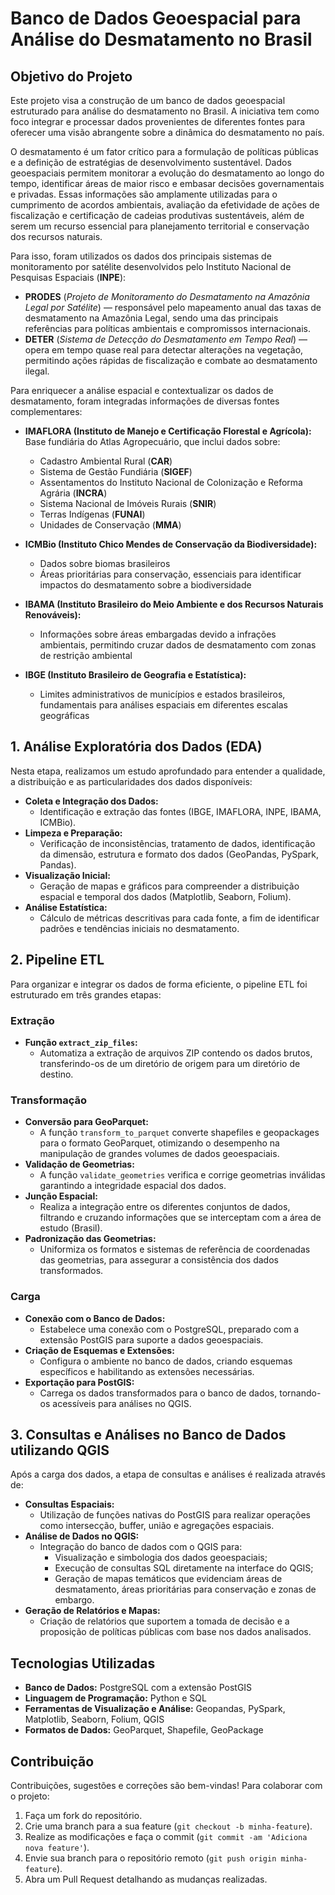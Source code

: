 # **Banco de Dados Geoespacial para Análise do Desmatamento no Brasil**  

## **Objetivo do Projeto**  
Este projeto visa a construção de um banco de dados geoespacial estruturado para análise do desmatamento no Brasil. A iniciativa tem como foco integrar e processar dados provenientes de diferentes fontes para oferecer uma visão abrangente sobre a dinâmica do desmatamento no país.

O desmatamento é um fator crítico para a formulação de políticas públicas e a definição de estratégias de desenvolvimento sustentável. Dados geoespaciais permitem monitorar a evolução do desmatamento ao longo do tempo, identificar áreas de maior risco e embasar decisões governamentais e privadas. Essas informações são amplamente utilizadas para o cumprimento de acordos ambientais, avaliação da efetividade de ações de fiscalização e certificação de cadeias produtivas sustentáveis, além de serem um recurso essencial para planejamento territorial e conservação dos recursos naturais.

Para isso, foram utilizados os dados dos principais sistemas de monitoramento por satélite desenvolvidos pelo Instituto Nacional de Pesquisas Espaciais (**INPE**):  

- **PRODES** (*Projeto de Monitoramento do Desmatamento na Amazônia Legal por Satélite*) — responsável pelo mapeamento anual das taxas de desmatamento na Amazônia Legal, sendo uma das principais referências para políticas ambientais e compromissos internacionais.  
- **DETER** (*Sistema de Detecção do Desmatamento em Tempo Real*) — opera em tempo quase real para detectar alterações na vegetação, permitindo ações rápidas de fiscalização e combate ao desmatamento ilegal.

Para enriquecer a análise espacial e contextualizar os dados de desmatamento, foram integradas informações de diversas fontes complementares:  

- **IMAFLORA (Instituto de Manejo e Certificação Florestal e Agrícola):**  
  Base fundiária do Atlas Agropecuário, que inclui dados sobre:  
  - Cadastro Ambiental Rural (**CAR**)  
  - Sistema de Gestão Fundiária (**SIGEF**)  
  - Assentamentos do Instituto Nacional de Colonização e Reforma Agrária (**INCRA**)  
  - Sistema Nacional de Imóveis Rurais (**SNIR**)  
  - Terras Indígenas (**FUNAI**)  
  - Unidades de Conservação (**MMA**)  

- **ICMBio (Instituto Chico Mendes de Conservação da Biodiversidade):**  
  - Dados sobre biomas brasileiros  
  - Áreas prioritárias para conservação, essenciais para identificar impactos do desmatamento sobre a biodiversidade  

- **IBAMA (Instituto Brasileiro do Meio Ambiente e dos Recursos Naturais Renováveis):**  
  - Informações sobre áreas embargadas devido a infrações ambientais, permitindo cruzar dados de desmatamento com zonas de restrição ambiental  

- **IBGE (Instituto Brasileiro de Geografia e Estatística):**  
  - Limites administrativos de municípios e estados brasileiros, fundamentais para análises espaciais em diferentes escalas geográficas 


## 1. Análise Exploratória dos Dados (EDA)

Nesta etapa, realizamos um estudo aprofundado para entender a qualidade, a distribuição e as particularidades dos dados disponíveis:

- **Coleta e Integração dos Dados:**
  - Identificação e extração das fontes (IBGE, IMAFLORA, INPE, IBAMA, ICMBio).
- **Limpeza e Preparação:**
  - Verificação de inconsistências, tratamento de dados, identificação da dimensão, estrutura e formato dos dados (GeoPandas, PySpark, Pandas).
- **Visualização Inicial:**
  - Geração de mapas e gráficos para compreender a distribuição espacial e temporal dos dados (Matplotlib, Seaborn, Folium).
- **Análise Estatística:**
  - Cálculo de métricas descritivas para cada fonte, a fim de identificar padrões e tendências iniciais no desmatamento.

## 2. Pipeline ETL

Para organizar e integrar os dados de forma eficiente, o pipeline ETL foi estruturado em três grandes etapas:

### Extração

- **Função `extract_zip_files`:**
  - Automatiza a extração de arquivos ZIP contendo os dados brutos, transferindo-os de um diretório de origem para um diretório de destino.

### Transformação

- **Conversão para GeoParquet:**
  - A função `transform_to_parquet` converte shapefiles e geopackages para o formato GeoParquet, otimizando o desempenho na manipulação de grandes volumes de dados geoespaciais.
- **Validação de Geometrias:**
  - A função `validate_geometries` verifica e corrige geometrias inválidas garantindo a integridade espacial dos dados.
- **Junção Espacial:**
  - Realiza a integração entre os diferentes conjuntos de dados, filtrando e cruzando informações que se interceptam com a área de estudo (Brasil).
- **Padronização das Geometrias:**
  - Uniformiza os formatos e sistemas de referência de coordenadas das geometrias, para assegurar a consistência dos dados transformados.

### Carga

- **Conexão com o Banco de Dados:**
  - Estabelece uma conexão com o PostgreSQL, preparado com a extensão PostGIS para suporte a dados geoespaciais.
- **Criação de Esquemas e Extensões:**
  - Configura o ambiente no banco de dados, criando esquemas específicos e habilitando as extensões necessárias.
- **Exportação para PostGIS:**
  - Carrega os dados transformados para o banco de dados, tornando-os acessíveis para análises no QGIS.

## 3. Consultas e Análises no Banco de Dados utilizando QGIS

Após a carga dos dados, a etapa de consultas e análises é realizada através de:

- **Consultas Espaciais:**
  - Utilização de funções nativas do PostGIS para realizar operações como intersecção, buffer, união e agregações espaciais.
- **Análise de Dados no QGIS:**
  - Integração do banco de dados com o QGIS para:
    - Visualização e simbologia dos dados geoespaciais;
    - Execução de consultas SQL diretamente na interface do QGIS;
    - Geração de mapas temáticos que evidenciam áreas de desmatamento, áreas prioritárias para conservação e zonas de embargo.
- **Geração de Relatórios e Mapas:**
  - Criação de relatórios que suportem a tomada de decisão e a proposição de políticas públicas com base nos dados analisados.

## Tecnologias Utilizadas

- **Banco de Dados:** PostgreSQL com a extensão PostGIS
- **Linguagem de Programação:** Python e SQL
- **Ferramentas de Visualização e Análise:** Geopandas, PySpark, Matplotlib, Seaborn, Folium, QGIS
- **Formatos de Dados:** GeoParquet, Shapefile, GeoPackage

## Contribuição

Contribuições, sugestões e correções são bem-vindas! Para colaborar com o projeto:

1. Faça um fork do repositório.
2. Crie uma branch para a sua feature (`git checkout -b minha-feature`).
3. Realize as modificações e faça o commit (`git commit -am 'Adiciona nova feature'`).
4. Envie sua branch para o repositório remoto (`git push origin minha-feature`).
5. Abra um Pull Request detalhando as mudanças realizadas.

